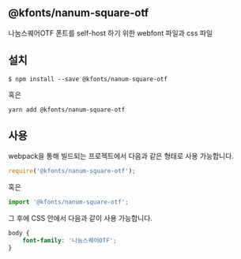 
@kfonts/nanum-square-otf
---------------------

나눔스퀘어OTF 폰트를 self-host 하기 위한 webfont 파일과 css 파일

설치
----

```
$ npm install --save @kfonts/nanum-square-otf
```

혹은

```
yarn add @kfonts/nanum-square-otf
```

사용
----

webpack을 통해 빌드되는 프로젝트에서 다음과 같은 형태로 사용 가능합니다.

```js
require('@kfonts/nanum-square-otf');
```

혹은

```js
import '@kfonts/nanum-square-otf';
```

그 후에 CSS 안에서 다음과 같이 사용 가능합니다.

```css
body {
    font-family: '나눔스퀘어OTF';
}
```
